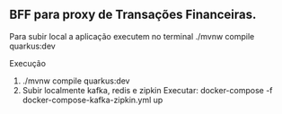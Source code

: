 ## BFF para proxy de Transações Financeiras.

Para subir local a aplicação executem no terminal ./mvnw compile quarkus:dev


Execução

1) ./mvnw compile quarkus:dev
2) Subir localmente kafka, redis e zipkin
   Executar: docker-compose -f docker-compose-kafka-zipkin.yml up






